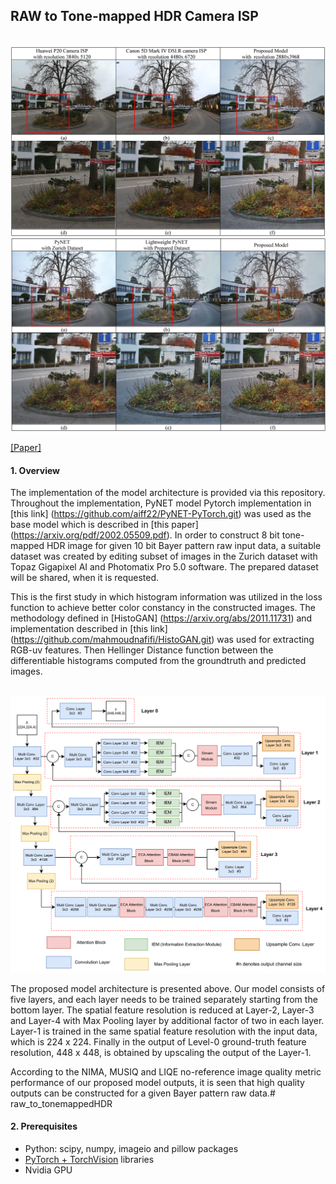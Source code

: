 ## RAW to Tone-mapped HDR Camera ISP

<br/>

<img src="Visual comparison with built in ISPs.jpg"/>

<br/>

<img src="Visual comparison with reference models.jpg"/>

[[Paper]](https:)
#### 1. Overview
The implementation of the model architecture is provided via this repository. Throughout the implementation, PyNET model Pytorch implementation in [this link] (https://github.com/aiff22/PyNET-PyTorch.git) was used as the base model which is described in [this paper] (https://arxiv.org/pdf/2002.05509.pdf). In order to construct 8 bit tone-mapped HDR image for given 10 bit Bayer pattern raw input data, a suitable dataset was created by editing subset of images in the Zurich dataset with Topaz Gigapixel AI and Photomatix Pro 5.0 software. The prepared dataset will be shared, when it is requested. 

This is the first study in which histogram information was utilized in the loss function to achieve better color constancy in the constructed images. The methodology defined in [HistoGAN] (https://arxiv.org/abs/2011.11731) and implementation described in [this link] (https://github.com/mahmoudnafifi/HistoGAN.git) was used for extracting RGB-uv features. Then Hellinger Distance function between the differentiable histograms computed from the groundtruth and predicted images. 

<br/>

<img src="Model Architecture.png"/>

The proposed model architecture is presented above. Our model consists of five layers, and each layer needs to be trained separately starting from the bottom layer. The spatial feature resolution is reduced at Layer-2, Layer-3 and Layer-4 with Max Pooling layer by additional factor of two in each layer. Layer-1 is trained in the same spatial feature resolution with the input data, which is 224 x 224. Finally in the output of Level-0 ground-truth feature resolution, 448 x 448, is obtained by upscaling the output of the Layer-1.

According to the NIMA, MUSIQ and LIQE no-reference image quality metric performance of our proposed model outputs, it is seen that high quality outputs can be constructed for a given Bayer pattern raw data.# raw_to_tonemappedHDR

#### 2. Prerequisites

- Python: scipy, numpy, imageio and pillow packages
- [PyTorch + TorchVision](https://pytorch.org/) libraries
- Nvidia GPU
